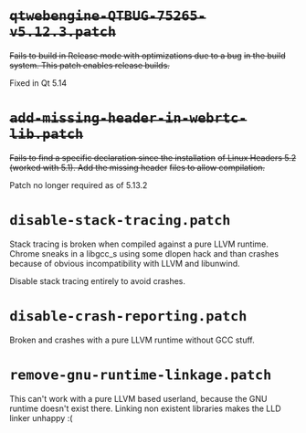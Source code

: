 # ~~`qtwebengine-QTBUG-75265-v5.12.3.patch`~~

~~Fails to build in Release mode with optimizations due to a bug~~
~~in the build system. This patch enables release builds.~~

Fixed in Qt 5.14

# ~~`add-missing-header-in-webrtc-lib.patch`~~

~~Fails to find a specific declaration since the installation~~
~~of Linux Headers 5.2 (worked with 5.1). Add the missing header~~
~~files to allow compilation.~~

Patch no longer required as of 5.13.2

# `disable-stack-tracing.patch`

Stack tracing is broken when compiled against a pure LLVM runtime.
Chrome sneaks in a libgcc_s using some dlopen hack and than crashes
because of obvious incompatibility with LLVM and libunwind.

Disable stack tracing entirely to avoid crashes.

# `disable-crash-reporting.patch`

Broken and crashes with a pure LLVM runtime without GCC stuff.

# `remove-gnu-runtime-linkage.patch`

This can't work with a pure LLVM based userland, because the GNU runtime
doesn't exist there. Linking non existent libraries makes the LLD linker
unhappy :(
